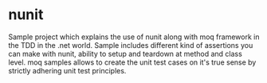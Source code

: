 # nunit
Sample project which explains the use of nunit along with moq framework in the TDD in the .net world.
      Sample includes different kind of assertions you can make with nunit, ability to setup and teardown at method and class level.
      moq samples allows to create the unit test cases on it's true sense by strictly adhering unit test principles.
